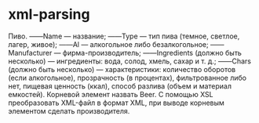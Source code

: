 # xml-parsing
Пиво.
——Name — название;
——Type — тип пива (темное, светлое, лагер, живое);
——Al — алкогольное либо безалкогольное;
——Manufacturer — фирма-производитель;
——Ingredients (должно быть несколько) — ингредиенты: вода, солод, хмель,
сахар и т. д.;
——Chars (должно быть несколько) — характеристики: количество оборотов
(если алкогольное), прозрачность (в процентах), фильтрованное либо нет,
пищевая ценность (ккал), способ разлива (объем и материал емкостей).
Корневой элемент назвать Beer.
С помощью XSL преобразовать XML-файл в формат XML, при выводе
корневым элементом сделать производителя.
